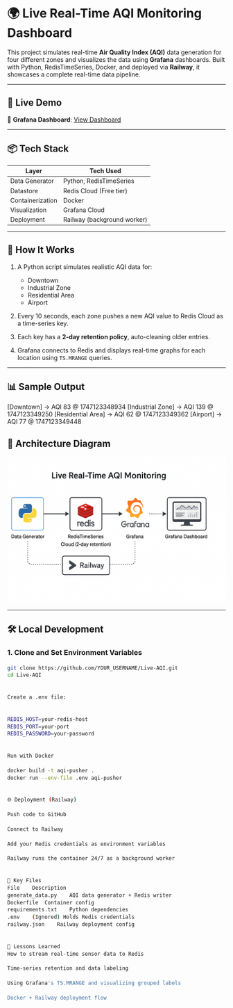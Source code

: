 # 🌍 Live Real-Time AQI Monitoring Dashboard

This project simulates real-time **Air Quality Index (AQI)** data generation for four different zones and visualizes the data using **Grafana** dashboards. Built with Python, RedisTimeSeries, Docker, and deployed via **Railway**, it showcases a complete real-time data pipeline.

---

## 🚀 Live Demo

🔗 **Grafana Dashboard**: [View Dashboard](YOUR_PUBLIC_GRAFANA_LINK)

---

## 📦 Tech Stack

| Layer            | Tech Used                          |
|------------------|------------------------------------|
| Data Generator   | Python, RedisTimeSeries            |
| Datastore        | Redis Cloud (Free tier)            |
| Containerization | Docker                             |
| Visualization    | Grafana Cloud                      |
| Deployment       | Railway (background worker)        |

---

## 🔁 How It Works

1. A Python script simulates realistic AQI data for:
   - Downtown
   - Industrial Zone
   - Residential Area
   - Airport

2. Every 10 seconds, each zone pushes a new AQI value to Redis Cloud as a time-series key.

3. Each key has a **2-day retention policy**, auto-cleaning older entries.

4. Grafana connects to Redis and displays real-time graphs for each location using `TS.MRANGE` queries.

---

## 📊 Sample Output

[Downtown] -> AQI 83 @ 1747123348934
[Industrial Zone] -> AQI 139 @ 1747123349250
[Residential Area] -> AQI 62 @ 1747123349362
[Airport] -> AQI 77 @ 1747123349448


## 🧭 Architecture Diagram

![Live Real-Time AQI Monitoring Architecture](architecture.png)


---

## 🛠️ Local Development

### 1. Clone and Set Environment Variables

```bash
git clone https://github.com/YOUR_USERNAME/Live-AQI.git
cd Live-AQI


Create a .env file:


REDIS_HOST=your-redis-host
REDIS_PORT=your-port
REDIS_PASSWORD=your-password


Run with Docker

docker build -t aqi-pusher .
docker run --env-file .env aqi-pusher


🌐 Deployment (Railway)

Push code to GitHub

Connect to Railway

Add your Redis credentials as environment variables

Railway runs the container 24/7 as a background worker


📁 Key Files
File	Description
generate_data.py	AQI data generator + Redis writer
Dockerfile	Container config
requirements.txt	Python dependencies
.env	(Ignored) Holds Redis credentials
railway.json	Railway deployment config


🧠 Lessons Learned
How to stream real-time sensor data to Redis

Time-series retention and data labeling

Using Grafana's TS.MRANGE and visualizing grouped labels

Docker + Railway deployment flow